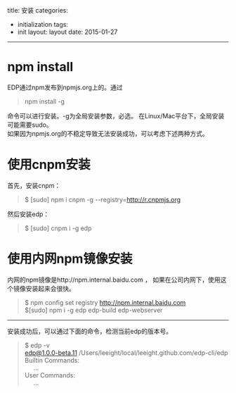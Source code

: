 title: 安装
categories:
- initialization
tags:
- init
layout:
    layout
date:
    2015-01-27
---


# npm install
EDP通过npm发布到npmjs.org上的。通过 

>npm install -g   
 
命令可以进行安装。-g为全局安装参数，必选。 在Linux/Mac平台下，全局安装可能需要sudo。  
如果因为npmjs.org的不稳定导致无法安装成功，可以考虑下述两种方式。

# 使用cnpm安装
首先，安装cnpm：

>$ [sudo] npm i cnpm -g --registry=http://r.cnpmjs.org

然后安装edp：

>$ [sudo] cnpm i -g edp

# 使用内网npm镜像安装

内网的npm镜像是http://npm.internal.baidu.com ， 如果在公司内网下，使用这个镜像安装起来会很快。

>$ npm config set registry http://npm.internal.baidu.com  
>$[sudo] npm i -g edp edp-build edp-webserver


-------
安装成功后，可以通过下面的命令，检测当前edp的版本号。
>$ edp -v  
>edp@1.0.0-beta.11 /Users/leeight/local/leeight.github.com/edp-cli/edp  
>Builtin Commands:  
>  &nbsp;&nbsp;&nbsp;&nbsp; ...  
>User Commands:  
>  &nbsp;&nbsp;&nbsp;&nbsp; ...
